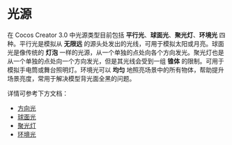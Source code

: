 # 光源

在 Cocos Creator 3.0 中光源类型目前包括 **平行光**、**球面光**、**聚光灯**、**环境光** 四种。平行光是模拟从 **无限远** 的源头处发出的光线，可用于模拟太阳或月亮。球面光是像传统的 **灯泡** 一样的光源，从一个单独的点处向各个方向发光。聚光灯也是从一个单独的点处向一个方向发光，但是其光线会受到一组 **锥体** 的限制。可用于模拟手电筒或舞台照明灯。环境光可以 **均匀** 地照亮场景中的所有物体，帮助提升场景亮度，常用于解决模型背光面全黑的问题。

详情可参考下方文档：

- [方向光](./dir-light.md)
- [球面光](./sphere-light.md)
- [聚光灯](./spot-light.md)
- [环境光](./ambient.md)
